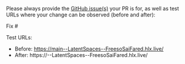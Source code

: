 Please always provide the [GitHub issue(s)](../issues) your PR is for, as well as test URLs where your change can be observed (before and after):

Fix #<gh-issue-id>

Test URLs:
- Before: https://main--LatentSpaces--FreesoSaiFared.hlx.live/
- After: https://<branch>--LatentSpaces--FreesoSaiFared.hlx.live/
